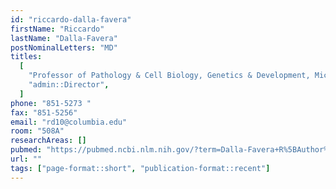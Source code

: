 ```yaml
---
id: "riccardo-dalla-favera"
firstName: "Riccardo"
lastName: "Dalla-Favera"
postNominalLetters: "MD"
titles:
  [
    "Professor of Pathology & Cell Biology, Genetics & Development, Microbiology & Immunology",
    "admin::Director",
  ]
phone: "851-5273 "
fax: "851-5256"
email: "rd10@columbia.edu"
room: "508A"
researchAreas: []
pubmed: "https://pubmed.ncbi.nlm.nih.gov/?term=Dalla-Favera+R%5BAuthor%5D"
url: ""
tags: ["page-format::short", "publication-format::recent"]
---
```

